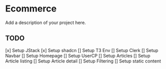 # Ecommerce

Add a description of your project here.

## TODO
[x] Setup JStack
[x] Setup shadcn
[] Setup T3 Env
[] Setup Clerk
[] Setup Navbar
[] Setup Homepage
[] Setup UserCP
[] Setup Articles
[] Setup Article listing
[] Setup Article detail
[] Setup Filtering
[] Setup static content
